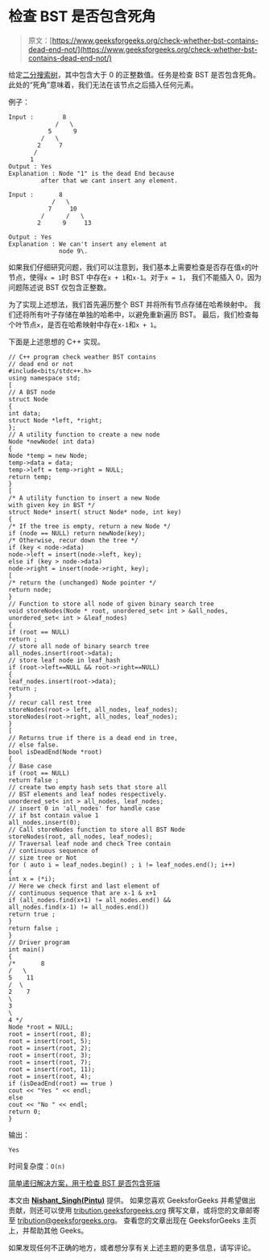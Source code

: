 # 检查 BST 是否包含死角

> 原文：[https://www.geeksforgeeks.org/check-whether-bst-contains-dead-end-not/](https://www.geeksforgeeks.org/check-whether-bst-contains-dead-end-not/)

给定[二分搜索树](http://quiz.geeksforgeeks.org/binary-search-tree-set-1-search-and-insertion/)，其中包含大于 0 的正整数值。任务是检查 BST 是否包含死角。 此处的“死角”意味着，我们无法在该节点之后插入任何元素。

例子：

```
Input :        8
             /   \ 
           5      9
         /   \
        2     7
       /
      1               
Output : Yes
Explanation : Node "1" is the dead End because
         after that we cant insert any element.       

Input :       8
            /   \ 
           7     10
         /      /   \
        2      9     13

Output : Yes
Explanation : We can't insert any element at 
              node 9\.  

```

如果我们仔细研究问题，我们可以注意到，我们基本上需要检查是否存在值`x`的叶节点，使得`x = 1`时 BST 中存在`x + 1`和`x-1`。对于`x = 1`， 我们不能插入 0，因为问题陈述说 BST 仅包含正整数。

为了实现上述想法，我们首先遍历整个 BST 并将所有节点存储在哈希映射中。 我们还将所有叶子存储在单独的哈希中，以避免重新遍历 BST。 最后，我们检查每个叶节点`x`，是否在哈希映射中存在`x-1`和`x + 1`。

下面是上述思想的 C++ 实现。

```
// C++ program check weather BST contains
// dead end or not
#include<bits/stdc++.h>
using namespace std;
[
// A BST node
struct Node
{
int data;
struct Node *left, *right;
};
// A utility function to create a new node
Node *newNode( int data)
{
Node *temp = new Node;
temp->data = data;
temp->left = temp->right = NULL;
return temp;
}
[
/* A utility function to insert a new Node
with given key in BST */
struct Node* insert( struct Node* node, int key)
{
/* If the tree is empty, return a new Node */
if (node == NULL) return newNode(key);
/* Otherwise, recur down the tree */
if (key < node->data)
node->left = insert(node->left, key);
else if (key > node->data)
node->right = insert(node->right, key);
[
/* return the (unchanged) Node pointer */
return node;
}
// Function to store all node of given binary search tree
void storeNodes(Node * root, unordered_set< int > &all_nodes,
unordered_set< int > &leaf_nodes)
{
if (root == NULL)
return ;
// store all node of binary search tree
all_nodes.insert(root->data);
// store leaf node in leaf_hash
if (root->left==NULL && root->right==NULL)
{
leaf_nodes.insert(root->data);
return ;
}
// recur call rest tree
storeNodes(root-> left, all_nodes, leaf_nodes);
storeNodes(root->right, all_nodes, leaf_nodes);
}
[
// Returns true if there is a dead end in tree,
// else false.
bool isDeadEnd(Node *root)
{
// Base case
if (root == NULL)
return false ;
// create two empty hash sets that store all
// BST elements and leaf nodes respectively.
unordered_set< int > all_nodes, leaf_nodes;
// insert 0 in 'all_nodes' for handle case
// if bst contain value 1
all_nodes.insert(0);
// Call storeNodes function to store all BST Node
storeNodes(root, all_nodes, leaf_nodes);
// Traversal leaf node and check Tree contain
// continuous sequence of
// size tree or Not
for ( auto i = leaf_nodes.begin() ; i != leaf_nodes.end(); i++)
{
int x = (*i);
// Here we check first and last element of
// continuous sequence that are x-1 & x+1
if (all_nodes.find(x+1) != all_nodes.end() &&
all_nodes.find(x-1) != all_nodes.end())
return true ;
}
return false ;
}
// Driver program
int main()
{
/*       8
/   \
5    11
/  \
2    7
\
3
\
4 */
Node *root = NULL;
root = insert(root, 8);
root = insert(root, 5);
root = insert(root, 2);
root = insert(root, 3);
root = insert(root, 7);
root = insert(root, 11);
root = insert(root, 4);
if (isDeadEnd(root) == true )
cout << "Yes " << endl;
else
cout << "No " << endl;
return 0;
}
```

输出：

```
Yes

```

时间复杂度：`O(n)`

[简单递归解决方案，用于检查 BST 是否包含死端](https://www.geeksforgeeks.org/simple-recursive-solution-check-whether-bst-contains-dead-end/)

本文由 [**Nishant_Singh(Pintu)**](https://practice.geeksforgeeks.org/user-profile.php?user=_code) 提供。 如果您喜欢 GeeksforGeeks 并希望做出贡献，则还可以使用 [tribution.geeksforgeeks.org](http://www.contribute.geeksforgeeks.org) 撰写文章，或将您的文章邮寄至 tribution@geeksforgeeks.org。 查看您的文章出现在 GeeksforGeeks 主页上，并帮助其他 Geeks。

如果发现任何不正确的地方，或者想分享有关上述主题的更多信息，请写评论。

